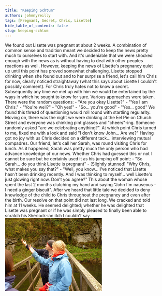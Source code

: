 ```yaml
---
title: "Keeping Schtum"
authors: johnnyreilly
tags: [Pregnant, Secret, Chris, Lisette]
hide_table_of_contents: false
slug: keeping-schtum
---
```

We found out Lisette was pregnant at about 2 weeks. A combination of common sense and tradition meant we decided to keep the news pretty much to ourselves to start with. And it's undeniable that we were shocked enough with the news as is without having to deal with other peoples reactions as well. However, keeping the news of Lisette's pregnancy quiet up until this point has proved somewhat challenging. Lisette stopped drinking when she found out and to her surprise a friend, let's call him Chris for now, clearly noticed straightaway (what this says about Lisette I couldn't possibly comment). For Chris truly hates not to know a secret. Subsequently any time we met up with him we would be entertained by the ways in which he sought to know for sure. Various approaches were taken. There were the random questions: - "Are you okay Lisette?" - "Yes I am Chris." - "You're well?" - "Oh yes!" - "So... you're good" - "Yes... good" We found this thread of questioning would roll round with startling regularity. Moving on, there was the night we were drinking at the Eel Pie on Church Street and everyone was chinking pint glasses and "cheers"-ing. Someone randomly asked "are we celebrating anything?". At which point Chris turned to me, fixed me with a look and said "I don't know John... Are we?" Having got no joy with us Chris decided on a different tack... interviewing mutual compadres. Our friend, let's call her Sarah, was round visiting Chris for lunch. As it happened, Sarah was pretty much the only person who had advance knowledge of our news. Whether Chris had guessed this or not I cannot be sure but he certainly used it as his jumping off point: - "So Sarah... do you think Lisette is pregnant" - [Slightly stunned] "Why Chris, what makes you say that?" - "Well, you know... I've noticed that Lisette hasn't been drinking recently. And I was thinking to myself... well Lisette's just glowing right now. Don't you agree?" This about the woman whose spent the last 2 months clutching my hand and saying "John I'm nauseous - I need a ginger biscuit". After we heard that little tale we decided to deny knowledge of the child to Chris throughout the pregnancy and even after the birth. Our resolve on that point did not last long. We cracked and told him at 11 weeks. He seemed delighted; whether he was delighted that Lisette was pregnant or if he was simply pleased to finally been able to scratch his Sherlock-ian itch I couldn't say. ![](P1050550.JPG)


